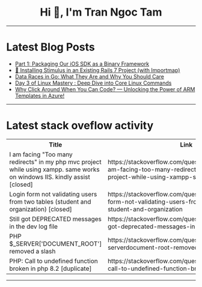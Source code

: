 <h1 align="center">Hi 👋, I'm Tran Ngoc Tam</h1>

---

# Latest Blog Posts 
<!-- BLOG-POST-LIST:START -->
- [Part 1: Packaging Our iOS SDK as a Binary Framework](https://dev.to/sianwa/part-1-packaging-our-ios-sdk-as-a-binary-framework-1ej)
- [🚀 Installing Stimulus in an Existing Rails 7 Project &lpar;with Importmap&rpar;](https://dev.to/fadlystwn/installing-stimulus-in-an-existing-rails-7-project-with-importmap-86l)
- [Data Races in Go: What They Are and Why You Should Care](https://dev.to/lincemathew/data-races-in-go-what-they-are-and-why-you-should-care-14fa)
- [Day 3 of Linux Mastery : Deep Dive into Core Linux Commands](https://dev.to/amandaigwe/day-3-of-linux-mastery-deep-dive-into-core-linux-commands-4397)
- [Why Click Around When You Can Code? — Unlocking the Power of ARM Templates in Azure!](https://dev.to/omkarsharma2821/why-click-around-when-you-can-code-unlocking-the-power-of-arm-templates-in-azure-2bjm)
<!-- BLOG-POST-LIST:END -->

---

# Latest stack oveflow activity
<table>
  <tr><th>Title</th><th>Link</th></tr>
  <!-- STACKOVERFLOW:START --><tr><td>I am facing &quot;Too many redirects&quot; in my php mvc project while using xampp. same works on windows IIS. kindly assist [closed]</td><td>https://stackoverflow.com/questions/79571508/i-am-facing-too-many-redirects-in-my-php-mvc-project-while-using-xampp-same-w</td></tr><tr><td>Login form not validating users from two tables &lpar;student and organization&rpar; [closed]</td><td>https://stackoverflow.com/questions/79571498/login-form-not-validating-users-from-two-tables-student-and-organization</td></tr><tr><td>Still got DEPRECATED messages in the dev log file</td><td>https://stackoverflow.com/questions/79571386/still-got-deprecated-messages-in-the-dev-log-file</td></tr><tr><td>PHP $_SERVER[&#39;DOCUMENT_ROOT&#39;] removed a slash</td><td>https://stackoverflow.com/questions/79571212/php-serverdocument-root-removed-a-slash</td></tr><tr><td>PHP: Call to undefined function broken in php 8.2 [duplicate]</td><td>https://stackoverflow.com/questions/79571124/php-call-to-undefined-function-broken-in-php-8-2</td></tr><!-- STACKOVERFLOW:END -->
</table>

---


